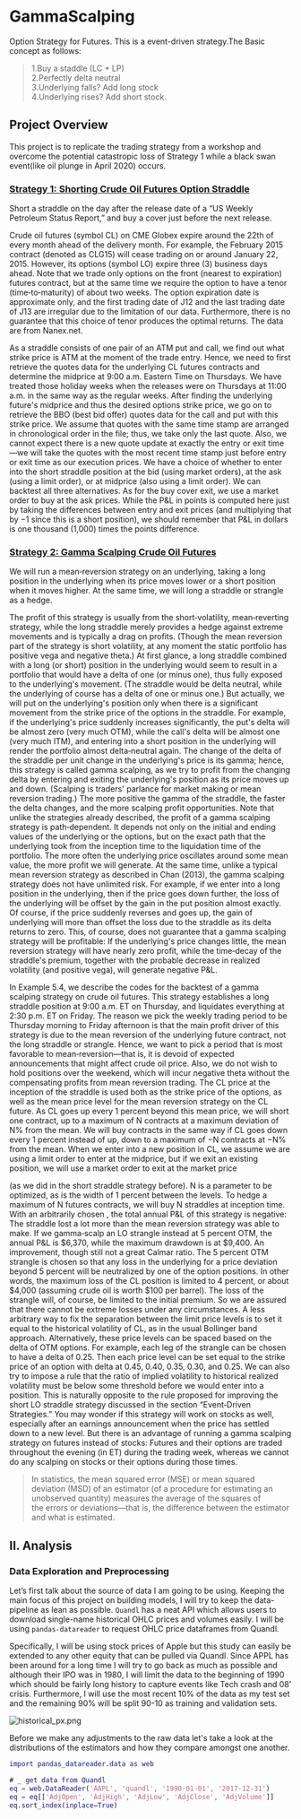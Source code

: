 # GammaScalping
Option Strategy for Futures. This is a event-driven strategy.The Basic concept as follows:
>1.Buy a staddle (LC + LP)                             
>2.Perfectly delta neutral                                                                 
>3.Underlying falls? Add long stock                                                            
>4.Underlying rises? Add short stock.

## **Project Overview**
This project is to replicate the trading strategy from a workshop and overcome the potential catastropic loss of Strategy 1 while a black swan event(like oil plunge in April 2020) occurs. 

### **[Strategy 1: Shorting Crude Oil Futures Option Straddle](FINAL_shortStrangle_Strategy1.m)**
Short a straddle on the day after the release date of a “US Weekly Petroleum Status Report,” and buy a cover just before the next release. 

Crude oil futures (symbol CL) on CME Globex expire around the 22th of every month ahead of the delivery month. For example, the February 2015 contract (denoted as CLG15) will cease trading on or around January 22, 2015. However, its options (symbol LO) expire three (3) business days ahead. Note that we trade only options on the front (nearest to expiration) futures contract, but at the same time we require the option to have a tenor (time‐to‐maturity) of about two weeks. The option expiration date is approximate only, and the first trading date of J12 and the last trading date of J13 are irregular due to the limitation of our data. Furthermore, there is no guarantee that this choice of tenor produces the optimal returns. The data are from Nanex.net.

As a straddle consists of one pair of an ATM put and call, we find out what strike price is ATM at the moment of the trade entry. Hence, we need to first retrieve the quotes data for the underlying CL futures contracts and determine the midprice at 9:00 a.m. Eastern Time on Thursdays. We have treated those holiday weeks when the releases were on Thursdays at 11:00 a.m. in the same way as the regular weeks. After finding the underlying future's midprice and thus the desired options strike price, we go on to retrieve the BBO (best bid offer) quotes data for the call and put with this strike price. We assume that quotes with the same time stamp are arranged in chronological order in the file; thus, we take only the last quote. Also, we cannot expect there is a new quote update at exactly the entry or exit time—we will take the quotes with the most recent time stamp just before entry or exit time as our execution prices. We have a choice of whether to enter into the short straddle position at the bid (using market orders), at the ask (using a limit order), or at midprice (also using a limit order). We can backtest all three alternatives. As for the buy cover exit, we use a market order to buy at the ask prices. While the P&L in points is computed here just by taking the differences between entry and exit prices (and multiplying that by −1 since this is a short position), we should remember that P&L in dollars is one thousand (1,000) times the points difference.

### **[Strategy 2: Gamma Scalping Crude Oil Futures](FINAL_Strategy2_gammaScalp_strangle_LO.m)**
We will run a mean‐reversion strategy on an underlying, taking a long position in the underlying when its price moves lower or a short position when it moves higher. At the same time, we will long a straddle or strangle as a hedge. 

The profit of this strategy is usually from the short‐volatility, mean‐reverting strategy, while the long straddle merely provides a hedge against extreme movements and is typically a drag on profits. (Though the mean reversion part of the strategy is short volatility, at any moment the static portfolio has positive vega and negative theta.) At first glance, a long straddle combined with a long (or short) position in the underlying would seem to result in a portfolio that would have a delta of one (or minus one), thus fully exposed to the underlying's movement. (The straddle would be delta neutral, while the underlying of course has a delta of one or minus one.) But actually, we will put on the underlying's position only when there is a significant movement from the strike price of the options in the straddle. For example, if the underlying's price suddenly increases significantly, the put's delta will be almost zero (very much OTM), while the call's delta will be almost one (very much ITM), and entering into a short position in the underlying will render the portfolio almost delta‐neutral again. The change of the delta of the straddle per unit change in the underlying's price is its gamma; hence, this strategy is called gamma scalping, as we try to profit from the changing delta by entering and exiting the underlying's position as its price moves up and down. (Scalping is traders' parlance for market making or mean reversion trading.) The more positive the gamma of the straddle, the faster the delta changes, and the more scalping profit opportunities. Note that unlike the strategies already described, the profit of a gamma scalping strategy is path‐dependent. It depends not only on the initial and ending values of the underlying or the options, but on the exact path that the underlying took from the inception time to the liquidation time of the portfolio. The more often the underlying price oscillates around some mean value, the more profit we will generate. At the same time, unlike a typical mean reversion strategy as described in Chan (2013), the gamma scalping strategy does not have unlimited risk. For example, if we enter into a long position in the underlying, then if the price goes down further, the loss of the underlying will be offset by the gain in the put position almost exactly. Of course, if the price suddenly reverses and goes up, the gain of underlying will more than offset the loss due to the straddle as its delta returns to zero. This, of course, does not guarantee that a gamma scalping strategy will be profitable: If the underlying's price changes little, the mean reversion strategy will have nearly zero profit, while the time‐decay of the straddle's premium, together with the probable decrease in realized volatility (and positive vega), will generate negative P&L.

In Example 5.4, we describe the codes for the backtest of a gamma scalping strategy on crude oil futures. This strategy establishes a long straddle position at 9:00 a.m. ET on Thursday, and liquidates everything at 2:30 p.m. ET on Friday. The reason we pick the weekly trading period to be Thursday morning to Friday afternoon is that the main profit driver of this strategy is due to the mean reversion of the underlying future contract, not the long straddle or strangle. Hence, we want to pick a period that is most favorable to mean‐reversion—that is, it is devoid of expected announcements that might affect crude oil price. Also, we do not wish to hold positions over the weekend, which will incur negative theta without the compensating profits from mean reversion trading. The CL price at the inception of the straddle is used both as the strike price of the options, as well as the mean price level for the mean reversion strategy on the CL future. As CL goes up every 1 percent beyond this mean price, we will short one contract, up to a maximum of N contracts at a maximum deviation of N% from the mean. We will buy contracts in the same way if CL goes down every 1 percent instead of up, down to a maximum of −N contracts at −N% from the mean. When we enter into a new position in CL, we assume we are using a limit order to enter at the midprice, but if we exit an existing position, we will use a market order to exit at the market price

(as we did in the short straddle strategy before). N is a parameter to be optimized, as is the width of 1 percent between the levels. To hedge a maximum of N futures contracts, we will buy N straddles at inception time. With an arbitrarily chosen , the total annual P&L of this strategy is negative: The straddle lost a lot more than the mean reversion strategy was able to make. If we gamma‐scalp an LO strangle instead at 5 percent OTM, the annual P&L is $6,370, while the maximum drawdown is at $9,400. An improvement, though still not a great Calmar ratio. The 5 percent OTM strangle is chosen so that any loss in the underlying for a price deviation beyond 5 percent will be neutralized by one of the option positions. In other words, the maximum loss of the CL position is limited to 4 percent, or about $4,000 (assuming crude oil is worth $100 per barrel). The loss of the strangle will, of course, be limited to the initial premium. So we are assured that there cannot be extreme losses under any circumstances. A less arbitrary way to fix the separation between the limit price levels is to set it equal to the historical volatility of CL, as in the usual Bollinger band approach. Alternatively, these price levels can be spaced based on the delta of OTM options. For example, each leg of the strangle can be chosen to have a delta of 0.25. Then each price level can be set equal to the strike price of an option with delta at 0.45, 0.40, 0.35, 0.30, and 0.25. We can also try to impose a rule that the ratio of implied volatility to historical realized volatility must be below some threshold before we would enter into a position. This is naturally opposite to the rule proposed for improving the short LO straddle strategy discussed in the section “Event‐Driven Strategies.” You may wonder if this strategy will work on stocks as well, especially after an earnings announcement when the price has settled down to a new level. But there is an advantage of running a gamma scalping strategy on futures instead of stocks: Futures and their options are traded throughout the evening (in ET) during the trading week, whereas we cannot do any scalping on stocks or their options during those times.

> In statistics, the mean squared error (MSE) or mean squared deviation (MSD) of an estimator (of a procedure for estimating an unobserved quantity) measures the average of the squares of the errors or deviations—that is, the difference between the estimator and what is estimated.

## II. Analysis
### Data Exploration and Preprocessing

Let’s first talk about the source of data I am going to be using. Keeping the main focus of this project on building models, I will try to keep the data-pipeline as lean as possible. ```Quandl``` has a neat API which allows users to download single-name historical OHLC prices and volumes easily. I will be using ```pandas-datareader``` to request OHLC price dataframes from Quandl.

Specifically, I will be using stock prices of Apple but this study can easily be extended to any other equity that can be pulled via Quandl. Since APPL has been around for a long time I will try to go back as much as possible and although their IPO was in 1980, I will limit the data to the beginning of 1990 which should be fairly long history to capture events like Tech crash and 08’ crisis. Furthermore, I will use the most recent 10% of the data as my test set and the remaining 90% will be split 90-10 as training and validation sets.

![historical_px.png](./assets/historical_px.png)

Before we make any adjustments to the raw data let's take a look at the distributions of the estimators and how they compare amongst one another.

```Matlab
import pandas_datareader.data as web

# _ get data from Quandl
eq = web.DataReader('AAPL', 'quandl', '1990-01-01', '2017-12-31')
eq = eq[['AdjOpen', 'AdjHigh', 'AdjLow', 'AdjClose', 'AdjVolume']]
eq.sort_index(inplace=True)
